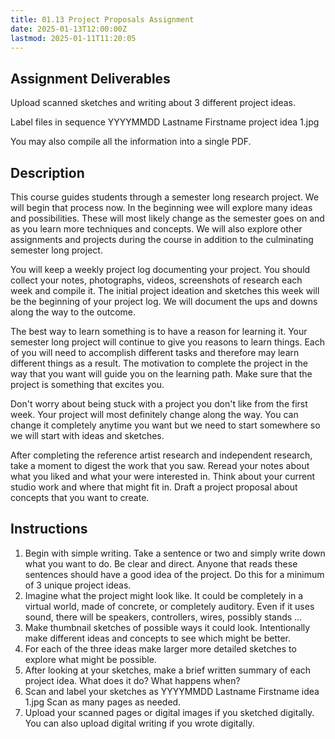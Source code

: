 ```yaml
---
title: 01.13 Project Proposals Assignment
date: 2025-01-13T12:00:00Z
lastmod: 2025-01-11T11:20:05
---
```


## Assignment Deliverables

Upload scanned sketches and writing about 3 different project ideas.

Label files in sequence YYYYMMDD Lastname Firstname project idea 1.jpg

You may also compile all the information into a single PDF.

## Description

This course guides students through a semester long research project. We will begin that process now. In the beginning wee will explore many ideas and possibilities. These will most likely change as the semester goes on and as you learn more techniques and concepts. We will also explore other assignments and projects during the course in addition to the culminating semester long project.

You will keep a weekly project log documenting your project. You should collect your notes, photographs, videos, screenshots of research each week and compile it. The initial project ideation and sketches this week will be the beginning of your project log. We will document the ups and downs along the way to the outcome.

The best way to learn something is to have a reason for learning it. Your semester long project will continue to give you reasons to learn things. Each of you will need to accomplish different tasks and therefore may learn different things as a result. The motivation to complete the project in the way that you want will guide you on the learning path. Make sure that the project is something that excites you.

Don't worry about being stuck with a project you don't like from the first week. Your project will most definitely change along the way. You can change it completely anytime you want but we need to start somewhere so we will start with ideas and sketches.

After completing the reference artist research and independent research, take a moment to digest the work that you saw. Reread your notes about what you liked and what your were interested in. Think about your current studio work and where that might fit in. Draft a project proposal about concepts that you want to create.

## Instructions

1. Begin with simple writing. Take a sentence or two and simply write down what you want to do. Be clear and direct. Anyone that reads these sentences should have a good idea of the project. Do this for a minimum of 3 unique project ideas.
2. Imagine what the project might look like. It could be completely in a virtual world, made of concrete, or completely auditory. Even if it uses sound, there will be speakers, controllers, wires, possibly stands ...
3. Make thumbnail sketches of possible ways it could look. Intentionally make different ideas and concepts to see which might be better.
4. For each of the three ideas make larger more detailed sketches to explore what might be possible.
5. After looking at your sketches, make a brief written summary of each project idea. What does it do? What happens when?
6. Scan and label your sketches as YYYYMMDD Lastname Firstname idea 1.jpg Scan as many pages as needed.
7. Upload your scanned pages or digital images if you sketched digitally. You can also upload digital writing if you wrote digitally.
